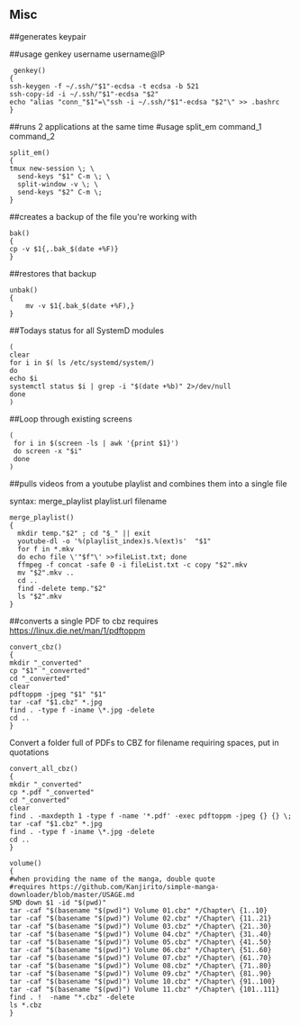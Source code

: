 



<h2>Misc</h2>
##generates keypair

##usage genkey username username@IP

```
 genkey()
{
ssh-keygen -f ~/.ssh/"$1"-ecdsa -t ecdsa -b 521
ssh-copy-id -i ~/.ssh/"$1"-ecdsa "$2"
echo "alias "conn_"$1"=\"ssh -i ~/.ssh/"$1"-ecdsa "$2"\" >> .bashrc
}
```


##runs 2 applications at the same time
#usage split_em command_1 command_2
```
split_em()
{
tmux new-session \; \
  send-keys "$1" C-m \; \
  split-window -v \; \
  send-keys "$2" C-m \;
}
```

##creates a backup of the file you're working with
```
bak()
{
cp -v $1{,.bak_$(date +%F)}
}
```
##restores that backup
```
unbak()
{
	mv -v $1{.bak_$(date +%F),}
}
```

##Todays status for all SystemD modules
```
(
clear
for i in $( ls /etc/systemd/system/) 
do 
echo $i
systemctl status $i | grep -i "$(date +%b)" 2>/dev/null
done
)
```


##Loop through existing screens 
```
(
 for i in $(screen -ls | awk '{print $1}') 
 do screen -x "$i"
 done
)
 ```
 
 
##pulls videos from a youtube playlist and combines them into a single file

syntax: merge_playlist playlist.url filename

```
merge_playlist() 
{
  mkdir temp."$2" ; cd "$_" || exit
  youtube-dl -o '%(playlist_index)s.%(ext)s'  "$1"
  for f in *.mkv
  do echo file \'"$f"\' >>fileList.txt; done
  ffmpeg -f concat -safe 0 -i fileList.txt -c copy "$2".mkv
  mv "$2".mkv ..
  cd ..
  find -delete temp."$2"
  ls "$2".mkv
}
```

##converts a single PDF to cbz
requires 
https://linux.die.net/man/1/pdftoppm


```
convert_cbz()
{
mkdir "_converted"
cp "$1" "_converted"
cd "_converted"
clear
pdftoppm -jpeg "$1" "$1"
tar -caf "$1.cbz" *.jpg
find . -type f -iname \*.jpg -delete
cd ..
}
```

Convert a folder full of PDFs to CBZ
for filename requiring spaces, put in quotations
```
convert_all_cbz()
{
mkdir "_converted"
cp *.pdf "_converted"
cd "_converted"
clear
find . -maxdepth 1 -type f -name '*.pdf' -exec pdftoppm -jpeg {} {} \;
tar -caf "$1.cbz" *.jpg
find . -type f -iname \*.jpg -delete
cd ..
}

```

```
volume()
{
#when providing the name of the manga, double quote
#requires https://github.com/Kanjirito/simple-manga-downloader/blob/master/USAGE.md
SMD down $1 -id "$(pwd)"
tar -caf "$(basename "$(pwd)") Volume 01.cbz" */Chapter\ {1..10}
tar -caf "$(basename "$(pwd)") Volume 02.cbz" */Chapter\ {11..21}
tar -caf "$(basename "$(pwd)") Volume 03.cbz" */Chapter\ {21..30}
tar -caf "$(basename "$(pwd)") Volume 04.cbz" */Chapter\ {31..40}
tar -caf "$(basename "$(pwd)") Volume 05.cbz" */Chapter\ {41..50}
tar -caf "$(basename "$(pwd)") Volume 06.cbz" */Chapter\ {51..60}
tar -caf "$(basename "$(pwd)") Volume 07.cbz" */Chapter\ {61..70}
tar -caf "$(basename "$(pwd)") Volume 08.cbz" */Chapter\ {71..80}
tar -caf "$(basename "$(pwd)") Volume 09.cbz" */Chapter\ {81..90}
tar -caf "$(basename "$(pwd)") Volume 10.cbz" */Chapter\ {91..100}
tar -caf "$(basename "$(pwd)") Volume 11.cbz" */Chapter\ {101..111}
find . !  -name "*.cbz" -delete
ls *.cbz
}
```
